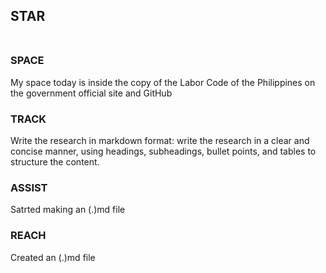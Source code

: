 ## STAR <BR><BR>

### SPACE <BR>
My space today is inside the copy of the Labor Code of the Philippines on the government official site and GitHub

### TRACK <BR>
Write the research in markdown format: write the research in a clear and concise manner, using headings,
  subheadings, bullet points, and tables to structure the content.
  
### ASSIST <BR>
Satrted making an (.)md file

### REACH <BR>
Created an (.)md file
